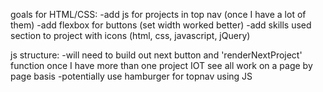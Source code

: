 goals for HTML/CSS:
-add js for projects in top nav (once I have a lot of them)
-add flexbox for buttons (set width worked better)
-add skills used section to project with icons (html, css, javascript, jQuery)

js structure:
-will need to build out next button and 'renderNextProject' function once I have more than one project IOT see all work on a page by page basis
-potentially use hamburger for topnav using JS
